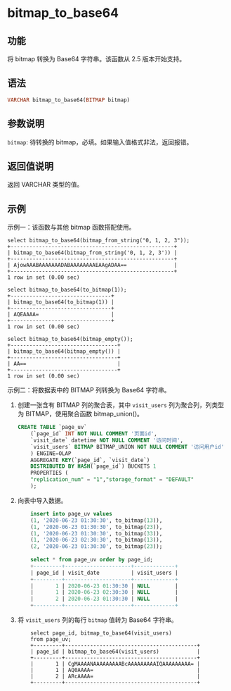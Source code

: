 # bitmap_to_base64

## 功能

将 bitmap 转换为 Base64 字符串。该函数从 2.5 版本开始支持。

## 语法

```Haskell
VARCHAR bitmap_to_base64(BITMAP bitmap)
```

## 参数说明

`bitmap`: 待转换的 bitmap，必填。如果输入值格式非法，返回报错。

## 返回值说明

返回 VARCHAR 类型的值。

## 示例

示例一：该函数与其他 bitmap 函数搭配使用。

```Plain
select bitmap_to_base64(bitmap_from_string("0, 1, 2, 3"));
+----------------------------------------------------+
| bitmap_to_base64(bitmap_from_string('0, 1, 2, 3')) |
+----------------------------------------------------+
| AjowAAABAAAAAAADABAAAAAAAAEAAgADAA==               |
+----------------------------------------------------+
1 row in set (0.00 sec)

select bitmap_to_base64(to_bitmap(1));
+--------------------------------+
| bitmap_to_base64(to_bitmap(1)) |
+--------------------------------+
| AQEAAAA=                       |
+--------------------------------+
1 row in set (0.00 sec)

select bitmap_to_base64(bitmap_empty());
+----------------------------------+
| bitmap_to_base64(bitmap_empty()) |
+----------------------------------+
| AA==                             |
+----------------------------------+
1 row in set (0.00 sec)
```

示例二：将数据表中的 BITMAP 列转换为 Base64 字符串。

1. 创建一张含有 BITMAP 列的聚合表，其中 `visit_users` 列为聚合列，列类型为 BITMAP，使用聚合函数 bitmap_union()。

    ```SQL
    CREATE TABLE `page_uv`
        (`page_id` INT NOT NULL COMMENT '页面id',
        `visit_date` datetime NOT NULL COMMENT '访问时间',
        `visit_users` BITMAP BITMAP_UNION NOT NULL COMMENT '访问用户id'
        ) ENGINE=OLAP
        AGGREGATE KEY(`page_id`, `visit_date`)
        DISTRIBUTED BY HASH(`page_id`) BUCKETS 1
        PROPERTIES (
        "replication_num" = "1","storage_format" = "DEFAULT"
        );
    ```

2. 向表中导入数据。

    ```SQL
        insert into page_uv values
        (1, '2020-06-23 01:30:30', to_bitmap(13)),
        (1, '2020-06-23 01:30:30', to_bitmap(23)),
        (1, '2020-06-23 01:30:30', to_bitmap(33)),
        (1, '2020-06-23 02:30:30', to_bitmap(13)),
        (2, '2020-06-23 01:30:30', to_bitmap(23));
      
        select * from page_uv order by page_id;
        +---------+---------------------+-------------+
        | page_id | visit_date          | visit_users |
        +---------+---------------------+-------------+
        |       1 | 2020-06-23 01:30:30 | NULL        |
        |       1 | 2020-06-23 02:30:30 | NULL        |
        |       2 | 2020-06-23 01:30:30 | NULL        |
        +---------+---------------------+-------------+
    ```

3. 将 `visit_users` 列的每行 `bitmap` 值转为 Base64 字符串。

    ```Plain
        select page_id, bitmap_to_base64(visit_users)
        from page_uv;
        +---------+------------------------------------------+
        | page_id | bitmap_to_base64(visit_users)            |
        +---------+------------------------------------------+
        |       1 | CgMAAAANAAAAAAAAABcAAAAAAAAAIQAAAAAAAAA= |
        |       1 | AQ0AAAA=                                 |
        |       2 | ARcAAAA=                                 |
        +---------+------------------------------------------+
    ```
